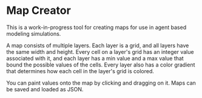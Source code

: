 # Map Creator

This is a work-in-progress tool for creating maps for use in agent based modeling simulations.

A map consists of multiple layers. Each layer is a grid, and all layers have the same width and height. Every cell on a layer's grid has an integer value associated with it, and each layer has a min value and a max value that bound the possible values of the cells. Every layer also has a color gradient that determines how each cell in the layer's grid is colored.

You can paint values onto the map by clicking and dragging on it. Maps can be saved and loaded as JSON.
